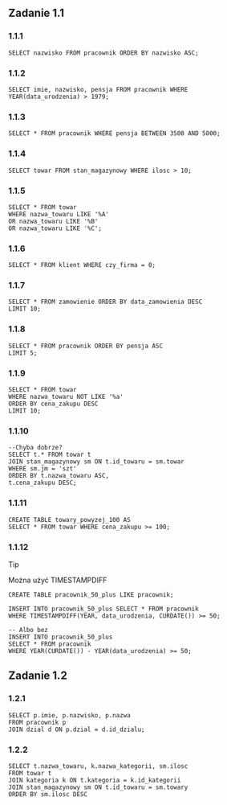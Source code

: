 ## Zadanie 1.1
### 1.1.1
```
SELECT nazwisko FROM pracownik ORDER BY nazwisko ASC;
```

### 1.1.2
```
SELECT imie, nazwisko, pensja FROM pracownik WHERE YEAR(data_urodzenia) > 1979;
```
### 1.1.3
```
SELECT * FROM pracownik WHERE pensja BETWEEN 3500 AND 5000;
```

### 1.1.4
```
SELECT towar FROM stan_magazynowy WHERE ilosc > 10;
```

### 1.1.5
```
SELECT * FROM towar 
WHERE nazwa_towaru LIKE '%A'
OR nazwa_towaru LIKE '%B'
OR nazwa_towaru LIKE '%C';
```

### 1.1.6
```
SELECT * FROM klient WHERE czy_firma = 0;
```

### 1.1.7
```
SELECT * FROM zamowienie ORDER BY data_zamowienia DESC
LIMIT 10;
```

### 1.1.8 
```
SELECT * FROM pracownik ORDER BY pensja ASC
LIMIT 5;
```

### 1.1.9
```
SELECT * FROM towar
WHERE nazwa_towaru NOT LIKE '%a'
ORDER BY cena_zakupu DESC
LIMIT 10;
```

### 1.1.10
```
--Chyba dobrze?
SELECT t.* FROM towar t
JOIN stan_magazynowy sm ON t.id_towaru = sm.towar
WHERE sm.jm = 'szt'
ORDER BY t.nazwa_towaru ASC,
t.cena_zakupu DESC;
```

### 1.1.11
```
CREATE TABLE towary_powyzej_100 AS
SELECT * FROM towar WHERE cena_zakupu >= 100;
```

### 1.1.12
> [!TIP]
> Można użyć TIMESTAMPDIFF
```
CREATE TABLE pracownik_50_plus LIKE pracownik;

INSERT INTO pracownik_50_plus SELECT * FROM pracownik
WHERE TIMESTAMPDIFF(YEAR, data_urodzenia, CURDATE()) >= 50;

-- Albo bez
INSERT INTO pracownik_50_plus
SELECT * FROM pracownik
WHERE YEAR(CURDATE()) - YEAR(data_urodzenia) >= 50;
```

## Zadanie 1.2
### 1.2.1
```
SELECT p.imie, p.nazwisko, p.nazwa
FROM pracownik p
JOIN dzial d ON p.dzial = d.id_dzialu;
```

### 1.2.2
```
SELECT t.nazwa_towaru, k.nazwa_kategorii, sm.ilosc
FROM towar t
JOIN kategoria k ON t.kategoria = k.id_kategorii
JOIN stan_magazynowy sm ON t.id_towaru = sm.towary
ORDER BY sm.ilosc DESC
```



 
